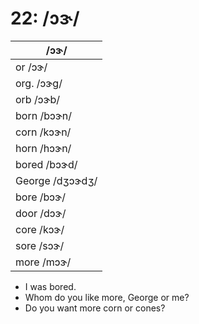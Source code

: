 # 22: /ɔɝ/

|/ɔɝ/|
|----|
|or /ɔɝ/|
|org. /ɔɝg/|
|orb /ɔɝb/|
|born /bɔɝn/|
|corn /kɔɝn/|
|horn /hɔɝn/|
|bored /bɔɝd/|
|George /dʒɔɝdʒ/|
|bore /bɔɝ/|
|door /dɔɝ/|
|core /kɔɝ/|
|sore /sɔɝ/|
|more /mɔɝ/|

- I was bored.
- Whom do you like more, George or me?
- Do you want more corn or cones?

